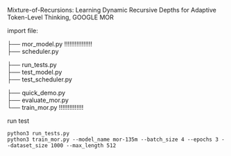 Mixture-of-Recursions: Learning Dynamic Recursive Depths for Adaptive Token-Level Thinking, GOOGLE MOR                
                   
import file:              

├── mor_model.py  !!!!!!!!!!!!!!!!           
├── scheduler.py

├── run_tests.py        
├── test_model.py           
├── test_scheduler.py           
               
├── quick_demo.py         
├── evaluate_mor.py               
└── train_mor.py  !!!!!!!!!!!!!!             

run test

```
python3 run_tests.py
python3 train_mor.py --model_name mor-135m --batch_size 4 --epochs 3 --dataset_size 1000 --max_length 512
```
